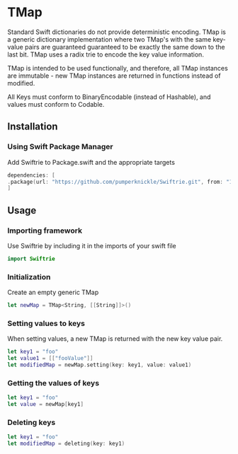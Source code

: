 # TMap

Standard Swift dictionaries do not provide deterministic encoding. TMap is a generic dictionary implementation where two TMap's with the same key-value pairs are guaranteed guaranteed to be exactly the same down to the last bit. TMap uses a radix trie to encode the key value information. 

TMap is intended to be used functionally, and therefore, all TMap instances are immutable - new TMap instances are returned in functions instead of modified.

All Keys must conform to BinaryEncodable (instead of Hashable), and values must conform to Codable.

## Installation

### Using Swift Package Manager

Add Swiftrie to Package.swift and the appropriate targets

```swift
dependencies: [
.package(url: "https://github.com/pumperknickle/Swiftrie.git", from: "1.0.0")
]
```

## Usage

### Importing framework

Use Swiftrie by including it in the imports of your swift file

```swift
import Swiftrie
```

### Initialization

Create an empty generic TMap

```swift
let newMap = TMap<String, [[String]]>()
```

### Setting values to keys

When setting values, a new TMap is returned with the new key value pair.

```swift
let key1 = "foo"
let value1 = [["fooValue"]]
let modifiedMap = newMap.setting(key: key1, value: value1)
```

### Getting the values of keys

```swift
let key1 = "foo"
let value = newMap[key1]
```

### Deleting keys

```swift
let key1 = "foo"
let modifiedMap = deleting(key: key1)
```

